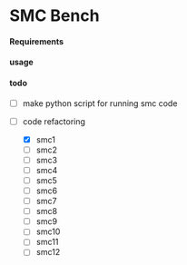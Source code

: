# SMC Bench

#### Requirements

#### usage

#### todo

- [ ] make python script for running smc code

- [ ] code refactoring
  - [x] smc1
  - [ ] smc2
  - [ ] smc3
  - [ ] smc4
  - [ ] smc5
  - [ ] smc6
  - [ ] smc7
  - [ ] smc8
  - [ ] smc9
  - [ ] smc10
  - [ ] smc11
  - [ ] smc12